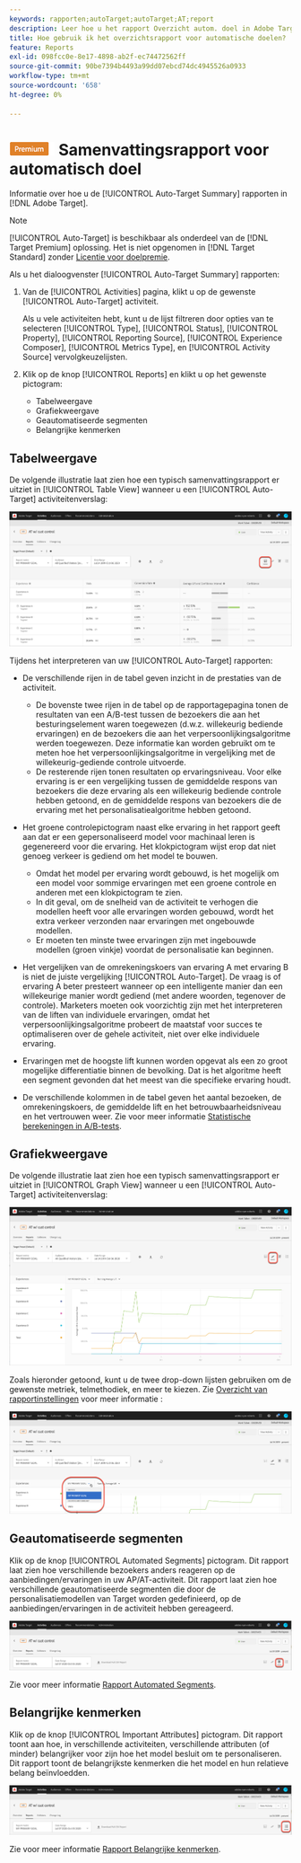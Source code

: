 ```yaml
---
keywords: rapporten;autoTarget;autoTarget;AT;report
description: Leer hoe u het rapport Overzicht autom. doel in Adobe Target interpreteert. U kunt op de Geautomatiseerde Segmenten en de Belangrijke rapporten van Attributen van dit rapport schakelen.
title: Hoe gebruik ik het overzichtsrapport voor automatische doelen?
feature: Reports
exl-id: 098fcc0e-8e17-4898-ab2f-ec74472562ff
source-git-commit: 90be7394b4493a99dd07ebcd74dc4945526a0933
workflow-type: tm+mt
source-wordcount: '658'
ht-degree: 0%

---
```


# ![PREMIUM](/help/main/assets/premium.png) Samenvattingsrapport voor automatisch doel

Informatie over hoe u de [!UICONTROL Auto-Target Summary] rapporten in [!DNL Adobe Target].

>[!NOTE]
>
>[!UICONTROL Auto-Target] is beschikbaar als onderdeel van de [!DNL Target Premium] oplossing. Het is niet opgenomen in [!DNL Target Standard] zonder [Licentie voor doelpremie](/help/main/c-intro/intro.md#premium).

Als u het dialoogvenster [!UICONTROL Auto-Target Summary] rapporten:

1. Van de [!UICONTROL Activities] pagina, klikt u op de gewenste [!UICONTROL Auto-Target] activiteit.

   Als u vele activiteiten hebt, kunt u de lijst filtreren door opties van te selecteren [!UICONTROL Type], [!UICONTROL Status], [!UICONTROL Property], [!UICONTROL Reporting Source], [!UICONTROL Experience Composer], [!UICONTROL Metrics Type], en [!UICONTROL Activity Source] vervolgkeuzelijsten.

1. Klik op de knop [!UICONTROL Reports] en klikt u op het gewenste pictogram:

   * Tabelweergave
   * Grafiekweergave
   * Geautomatiseerde segmenten
   * Belangrijke kenmerken

## Tabelweergave

De volgende illustratie laat zien hoe een typisch samenvattingsrapport er uitziet in [!UICONTROL Table View] wanneer u een [!UICONTROL Auto-Target] activiteitenverslag:

![Rapport voor automatisch doeltabelweergave](/help/main/c-reports/assets/at-table-view.png)

Tijdens het interpreteren van uw [!UICONTROL Auto-Target] rapporten:

* De verschillende rijen in de tabel geven inzicht in de prestaties van de activiteit.

   * De bovenste twee rijen in de tabel op de rapportagepagina tonen de resultaten van een A/B-test tussen de bezoekers die aan het besturingselement waren toegewezen (d.w.z. willekeurig bediende ervaringen) en de bezoekers die aan het verpersoonlijkingsalgoritme werden toegewezen. Deze informatie kan worden gebruikt om te meten hoe het verpersoonlijkingsalgoritme in vergelijking met de willekeurig-gediende controle uitvoerde.
   * De resterende rijen tonen resultaten op ervaringsniveau. Voor elke ervaring is er een vergelijking tussen de gemiddelde respons van bezoekers die deze ervaring als een willekeurig bediende controle hebben getoond, en de gemiddelde respons van bezoekers die de ervaring met het personalisatiealgoritme hebben getoond.

* Het groene controlepictogram naast elke ervaring in het rapport geeft aan dat er een gepersonaliseerd model voor machinaal leren is gegenereerd voor die ervaring. Het klokpictogram wijst erop dat niet genoeg verkeer is gediend om het model te bouwen.

   * Omdat het model per ervaring wordt gebouwd, is het mogelijk om een model voor sommige ervaringen met een groene controle en anderen met een klokpictogram te zien.
   * In dit geval, om de snelheid van de activiteit te verhogen die modellen heeft voor alle ervaringen worden gebouwd, wordt het extra verkeer verzonden naar ervaringen met ongebouwde modellen.
   * Er moeten ten minste twee ervaringen zijn met ingebouwde modellen (groen vinkje) voordat de personalisatie kan beginnen.

* Het vergelijken van de omrekeningskoers van ervaring A met ervaring B is niet de juiste vergelijking [!UICONTROL Auto-Target]. De vraag is of ervaring A beter presteert wanneer op een intelligente manier dan een willekeurige manier wordt gediend (met andere woorden, tegenover de controle). Marketers moeten ook voorzichtig zijn met het interpreteren van de liften van individuele ervaringen, omdat het verpersoonlijkingsalgoritme probeert de maatstaf voor succes te optimaliseren over de gehele activiteit, niet over elke individuele ervaring.
* Ervaringen met de hoogste lift kunnen worden opgevat als een zo groot mogelijke differentiatie binnen de bevolking. Dat is het algoritme heeft een segment gevonden dat het meest van die specifieke ervaring houdt.
* De verschillende kolommen in de tabel geven het aantal bezoeken, de omrekeningskoers, de gemiddelde lift en het betrouwbaarheidsniveau en het vertrouwen weer. Zie voor meer informatie [Statistische berekeningen in A/B-tests](/help/main/c-reports/statistical-methodology/statistical-calculations.md).

## Grafiekweergave

De volgende illustratie laat zien hoe een typisch samenvattingsrapport er uitziet in [!UICONTROL Graph View] wanneer u een [!UICONTROL Auto-Target] activiteitenverslag:

![Rapport voor automatisch doelgrafiekweergave](/help/main/c-reports/assets/at-graph-view.png)

Zoals hieronder getoond, kunt u de twee drop-down lijsten gebruiken om de gewenste metriek, telmethodiek, en meer te kiezen. Zie [Overzicht van rapportinstellingen](/help/main/c-reports/c-report-settings/report-settings.md) voor meer informatie :

![Rapport voor automatisch doelgrafiekweergave](/help/main/c-reports/assets/at-graph-view-2.png)

## Geautomatiseerde segmenten

Klik op de knop [!UICONTROL Automated Segments] pictogram. Dit rapport laat zien hoe verschillende bezoekers anders reageren op de aanbiedingen/ervaringen in uw AP/AT-activiteit. Dit rapport laat zien hoe verschillende geautomatiseerde segmenten die door de personalisatiemodellen van Target worden gedefinieerd, op de aanbiedingen/ervaringen in de activiteit hebben gereageerd.

![Pictogram Automatisch segment](/help/main/c-reports/assets/icon-automated-sements.png)

Zie voor meer informatie [Rapport Automated Segments](/help/main/c-reports/c-personalization-insights-reports/automated-segments-report.md).

## Belangrijke kenmerken

Klik op de knop [!UICONTROL Important Attributes] pictogram. Dit rapport toont aan hoe, in verschillende activiteiten, verschillende attributen (of minder) belangrijker voor zijn hoe het model besluit om te personaliseren. Dit rapport toont de belangrijkste kenmerken die het model en hun relatieve belang beïnvloedden.

![Pictogram Belangrijke kenmerken](/help/main/c-reports/assets/icon-important-attributes.png)

Zie voor meer informatie [Rapport Belangrijke kenmerken](/help/main/c-reports/c-personalization-insights-reports/important-attributes-report.md).
